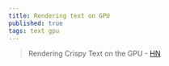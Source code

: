 ```yaml
---
title: Rendering text on GPU
published: true
tags: text gpu
---
```

> Rendering Crispy Text on the GPU - [HN](https://news.ycombinator.com/item?id=44265233)
